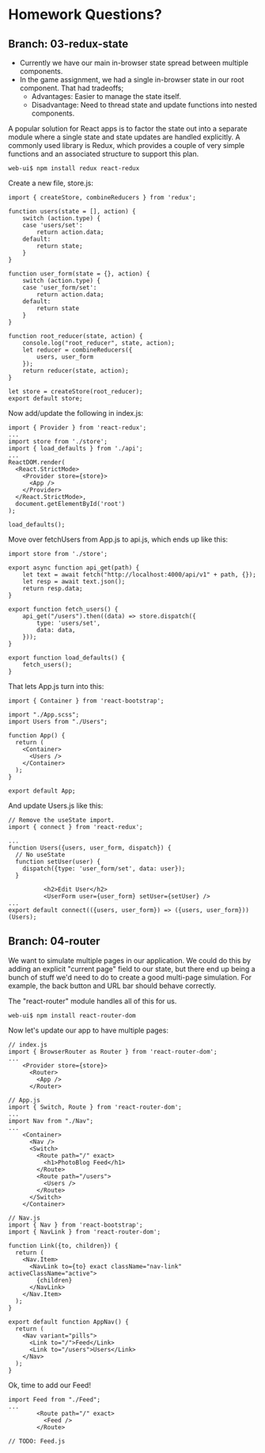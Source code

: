 
# Homework Questions?

## Branch: 03-redux-state

 - Currently we have our main in-browser state spread between multiple
   components.
 - In the game assignment, we had a single in-browser state in our
   root component. That had tradeoffs;
   - Advantages: Easier to manage the state itself.
   - Disadvantage: Need to thread state and update functions into
     nested components.

A popular solution for React apps is to factor the state out into a separate
module where a single state and state updates are handled explicitly. A commonly
used library is Redux, which provides a couple of very simple functions and an
associated structure to support this plan.

```
web-ui$ npm install redux react-redux
```

Create a new file, store.js:

```
import { createStore, combineReducers } from 'redux';

function users(state = [], action) {
    switch (action.type) {
    case 'users/set':
        return action.data;
    default:
        return state;
    }
}

function user_form(state = {}, action) {
    switch (action.type) {
    case 'user_form/set':
        return action.data;
    default:
        return state
    }
}

function root_reducer(state, action) {
    console.log("root_reducer", state, action);
    let reducer = combineReducers({
        users, user_form
    });
    return reducer(state, action);
}

let store = createStore(root_reducer);
export default store;
```

Now add/update the following in index.js:

```
import { Provider } from 'react-redux';
...
import store from './store';
import { load_defaults } from './api';
...
ReactDOM.render(
  <React.StrictMode>
    <Provider store={store}>
      <App />
    </Provider>
  </React.StrictMode>,
  document.getElementById('root')
);

load_defaults();
```

Move over fetchUsers from App.js to api.js, which ends up like this:

```
import store from './store';

export async function api_get(path) {
    let text = await fetch("http://localhost:4000/api/v1" + path, {});
    let resp = await text.json();
    return resp.data;
}

export function fetch_users() {
    api_get("/users").then((data) => store.dispatch({
        type: 'users/set',
        data: data,
    }));
}

export function load_defaults() {
    fetch_users();
}
```

That lets App.js turn into this:

```
import { Container } from 'react-bootstrap';

import "./App.scss";
import Users from "./Users";

function App() {
  return (
    <Container>
      <Users />
    </Container>
  );
}

export default App;
```

And update Users.js like this:

```
// Remove the useState import.
import { connect } from 'react-redux';

...
function Users({users, user_form, dispatch}) {
  // No useState
  function setUser(user) {
    dispatch({type: 'user_form/set', data: user});
  }
 
          <h2>Edit User</h2>
          <UserForm user={user_form} setUser={setUser} />
...
export default connect(({users, user_form}) => ({users, user_form}))(Users);
```

## Branch: 04-router

We want to simulate multiple pages in our application. We could do this by
adding an explicit "current page" field to our state, but there end up being a
bunch of stuff we'd need to do to create a good multi-page simulation. For
example, the back button and URL bar should behave correctly.

The "react-router" module handles all of this for us.

```
web-ui$ npm install react-router-dom
```

Now let's update our app to have multiple pages:

```
// index.js
import { BrowserRouter as Router } from 'react-router-dom';
...
    <Provider store={store}>
      <Router>
        <App />
      </Router>

```

```
// App.js
import { Switch, Route } from 'react-router-dom';
...
import Nav from "./Nav";
...
    <Container>
      <Nav />
      <Switch>
        <Route path="/" exact>
          <h1>PhotoBlog Feed</h1>
        </Route>
        <Route path="/users">
          <Users />
        </Route>
      </Switch>
    </Container>
```

```
// Nav.js
import { Nav } from 'react-bootstrap';
import { NavLink } from 'react-router-dom';

function Link({to, children}) {
  return (
    <Nav.Item>
      <NavLink to={to} exact className="nav-link" activeClassName="active">
        {children}
      </NavLink>
    </Nav.Item>
  );
}

export default function AppNav() {
  return (
    <Nav variant="pills">
      <Link to="/">Feed</Link>
      <Link to="/users">Users</Link>
    </Nav>
  );
}
```

Ok, time to add our Feed!

```
import Feed from "./Feed";
...
        <Route path="/" exact>
          <Feed />
        </Route>
```


```
// TODO: Feed.js
```
